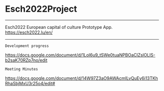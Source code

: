 # Esch2022Project

____________________________________
Esch2022 European capital of culture Prototype App. https://esch2022.lu/en/
____________________________________

	Development progress
https://docs.google.com/document/d/1LoI6u9_tSWe0tuaNPBOaClZslOLIS-b2saK70RZp7no/edit

	Meeting Minutes
https://docs.google.com/document/d/14W97Z3aO9AWAcmILvQuEy6i13TKhRhaSbjMxU3r25o4/edit#
